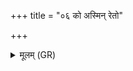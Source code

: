 +++
title = "०६ को अस्मिन् रेतो"

+++
<details><summary>मूलम् (GR)</summary>

को अस्मिन् रेतो अदधात्  
तन्तुर् आ तायताम् इति ।  
मेधां को अस्मिन्न् अध्य् औहत्  
को बाणं को नृतो दधौ ॥
</details>